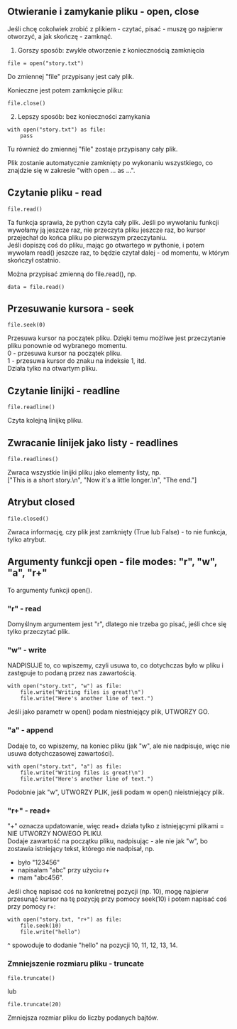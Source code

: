 ## Otwieranie i zamykanie pliku - open, close  
Jeśli chcę cokolwiek zrobić z plikiem - czytać, pisać - muszę go najpierw otworzyć, a jak skończę - zamknąć.  
1. Gorszy sposób: zwykłe otworzenie z koniecznością zamknięcia  

```
file = open("story.txt")
```  
Do zmiennej "file" przypisany jest cały plik.  
  
Konieczne jest potem zamknięcie pliku:  

```
file.close()
```
  
2. Lepszy sposób: bez konieczności zamykania   

```
with open("story.txt") as file:
    pass
```
Tu również do zmiennej "file" zostaje przypisany cały plik.  
  
Plik zostanie automatycznie zamknięty po wykonaniu wszystkiego, co znajdzie się w zakresie "with open ... as ...".  
  
  
## Czytanie pliku - read  

```
file.read()
```
  
Ta funkcja sprawia, że python czyta cały plik. Jeśli po wywołaniu funkcji wywołamy ją jeszcze raz, nie przeczyta pliku jeszcze raz, bo kursor przejechał do końca pliku po pierwszym przeczytaniu.  
Jeśli dopiszę coś do pliku, mając go otwartego w pythonie, i potem wywołam  read() jeszcze raz, to będzie czytał dalej - od momentu, w którym skończył ostatnio.  
  
Można przypisać zmienną do file.read(), np.  
```
data = file.read()
```
  
  
## Przesuwanie kursora - seek

```
file.seek(0)
```

Przesuwa kursor na początek pliku. Dzięki temu możliwe jest przeczytanie pliku ponownie od wybranego momentu.  
0 - przesuwa kursor na początek pliku.  
1 - przesuwa kursor do znaku na indeksie 1, itd.  
Działa tylko na otwartym pliku.  
  
  
## Czytanie linijki - readline  

```
file.readline()
```
  
Czyta kolejną linijkę pliku.  
  
  
## Zwracanie linijek jako listy - readlines  

```
file.readlines()
```
  
Zwraca wszystkie linijki pliku jako elementy listy, np.  
["This is a short story.\n", "Now it's a little longer.\n", "The end."\]  
  
  
## Atrybut closed  

```
file.closed()
```
  
Zwraca informację, czy plik jest zamknięty (True lub False) - to nie funkcja, tylko atrybut.  
  
  
## Argumenty funkcji open - file modes: "r", "w", "a", "r+"  
To argumenty funkcji open().  
  
### "r" - read  
Domyślnym argumentem jest "r", dlatego nie trzeba go pisać, jeśli chce się tylko przeczytać plik.  
  
### "w" - write   
NADPISUJE to, co wpiszemy, czyli usuwa to, co dotychczas było w pliku i zastępuje to podaną przez nas zawartością.  

```
with open("story.txt", "w") as file:
    file.write("Writing files is great!\n")
    file.write("Here's another line of text.")
```
  
Jeśli jako parametr w open() podam niestniejący plik, UTWORZY GO.  
  
### "a" - append  
Dodaje to, co wpiszemy, na koniec pliku (jak "w", ale nie nadpisuje, więc nie usuwa dotychczasowej zawartości).  

```
with open("story.txt", "a") as file:
    file.write("Writing files is great!\n")
    file.write("Here's another line of text.")
```
  
Podobnie jak "w", UTWORZY PLIK, jeśli podam w open() nieistniejący plik.  
  
### "r+" - read+  
"+" oznacza updatowanie, więc read+ działa tylko z istniejącymi plikami = NIE UTWORZY NOWEGO PLIKU.  
Dodaje zawartość na początku pliku, nadpisując - ale nie jak "w", bo zostawia istniejący tekst, którego nie nadpisał, np.  
- było "123456"  
- napisałam "abc" przy użyciu r+  
- mam "abc456".  
  
Jeśli chcę napisać coś na konkretnej pozycji (np. 10), mogę najpierw przesunąć kursor na tę pozycję przy pomocy seek(10) i potem napisać coś przy pomocy r+:  

```
with open("story.txt, "r+") as file:
    file.seek(10)
    file.write("hello")
```
^ spowoduje to dodanie "hello" na pozycji 10, 11, 12, 13, 14.  

### Zmniejszenie rozmiaru pliku - truncate  

```
file.truncate()
```
lub
```
file.truncate(20)
```
  
Zmniejsza rozmiar pliku do liczby podanych bajtów.
